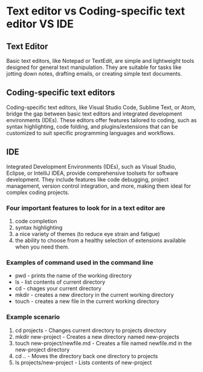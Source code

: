 # Text editor vs Coding-specific text editor  VS IDE

## Text Editor

Basic text editors, like Notepad or TextEdit, are simple and lightweight tools designed for general text manipulation. They are suitable for tasks like jotting down notes, drafting emails, or creating simple text documents.

## Coding-specific text editors

Coding-specific text editors, like Visual Studio Code, Sublime Text, or Atom, bridge the gap between basic text editors and integrated development environments (IDEs). These editors offer features tailored to coding, such as syntax highlighting, code folding, and plugins/extensions that can be customized to suit specific programming languages and workflows.

## IDE

Integrated Development Environments (IDEs), such as Visual Studio, Eclipse, or IntelliJ IDEA, provide comprehensive toolsets for software development. They include features like code debugging, project management, version control integration, and more, making them ideal for complex coding projects.

### Four important features to look for in a text editor are

1. code completion
2. syntax highlighting
3. a nice variety of themes (to reduce eye strain and fatigue)
4. the ability to choose from a healthy selection of extensions available when you need them.

### Examples of command used in the command line 

* pwd - prints the name of the working directory
* ls - list contents of current directory
* cd - chages your current directory
* mkdir - creates a new directory in the current working directory
* touch - creates a new file in the current working directory

### Example scenario 

1. cd projects - Changes current directory to projects directory
2. mkdir new-project - Creates a new directory named new-projects
3. touch new-project/newfile.md - Creates a file named newfile.md in the new-project directory
4. cd .. - Moves the directory back one directory to projects
5. ls projects/new-project - Lists contents of new-project
